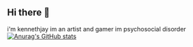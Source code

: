 ## Hi there 👋
i'm kennethjay im an artist and gamer im psychosocial disorder
[![Anurag's GitHub stats](https://github-readme-stats.vercel.app/api?username=Kennethjaymapalad)](https://github.com/anuraghazra/github-readme-stats)
